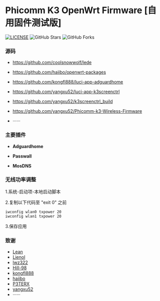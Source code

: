 
# Phicomm K3 OpenWrt Firmware [自用固件测试版]
[![LICENSE](https://img.shields.io/github/license/mashape/apistatus.svg?style=flat-square&label=LICENSE)](https://github.com/JE668/Phicomm-K3-LEDE-Firmware-Lean/blob/master/LICENSE)
![GitHub Stars](https://img.shields.io/github/stars/JE668/Phicomm-K3-LEDE-Firmware-Lean.svg?style=flat-square&label=Stars&logo=github)
![GitHub Forks](https://img.shields.io/github/forks/JE668/Phicomm-K3-LEDE-Firmware-Lean.svg?style=flat-square&label=Forks&logo=github)

### 源码

- https://github.com/coolsnowwolf/lede

- https://github.com/haiibo/openwrt-packages

- https://github.com/kongfl888/luci-app-adguardhome

- https://github.com/yangxu52/luci-app-k3screenctrl

- https://github.com/yangxu52/k3screenctrl_build

- https://github.com/yangxu52/Phicomm-k3-Wireless-Firmware

- ······


### 主要插件

- **Adguardhome**

- **Passwall**

- **MosDNS**
  

### **无线功率调整**  
1.系统-启动项-本地启动脚本

2.复制以下代码至 "exit 0" 之前   
```shell
iwconfig wlan0 txpower 20
iwconfig wlan1 txpower 20
```  
3.保存应用

### 致谢

- [Lean](https://github.com/coolsnowwolf)
- [Lienol](https://github.com/Lienol)
- [lwz322](https://github.com/lwz322)
- [Hill-98](https://github.com/Hill-98)
- [kongfl888](https://github.com/kongfl888)
- [haiibo](https://github.com/haiibo)
- [P3TERX](https://github.com/P3TERX)
- [yangxu52](https://github.com/yangxu52)
- ······
